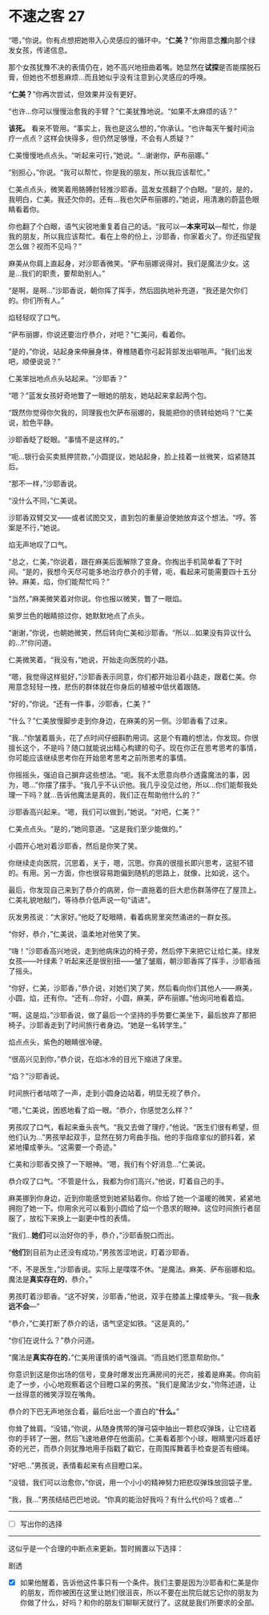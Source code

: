 # 不速之客 27

“嗯，”你说。你有点想把她带入心灵感应的循环中。“**仁美？**”你用意念**推**向那个绿发女孩，传递信息。

那个女孩犹豫不决的表情仍在，她不高兴地扭曲着嘴。她显然在**试探**是否能摆脱石膏，但她也不想惹麻烦...而且她似乎没有注意到心灵感应的呼唤。

“**仁美？**”你再次尝试，但效果并没有更好。

“也许...你可以慢慢治愈我的手臂？”仁美犹豫地说。“如果不太麻烦的话？”

**该死。** 看来不管用。“事实上，我也是这么想的，”你承认。“也许每天午餐时间治疗一点点？这样会快得多，但仍然足够慢，不会有人质疑？”

仁美慢慢地点点头。“听起来可行，”她说。“...谢谢你，萨布丽娜。”

“别担心，”你说。“我可以帮忙，你是我的朋友，所以我应该帮忙。”

仁美点点头，微笑着用胳膊肘轻推沙耶香。蓝发女孩翻了个白眼。“是的，是的，我明白，仁美。我还欠你的。还有...我也欠萨布丽娜的，”她说，用清澈的蔚蓝色眼睛看着你。

你也翻了个白眼，语气尖锐地重复着自己的话。“我可以—**本来可以**—帮忙，你是我的朋友，所以我应该帮忙。看在上帝的份上，沙耶香，你家着火了。你还指望我怎么做？视而不见吗？”

麻美从你肩上直起身，对沙耶香微笑。“萨布丽娜说得对。我们是魔法少女。这是...我们的职责，要帮助别人。”

“是啊，是啊...”沙耶香说，朝你挥了挥手，然后固执地补充道，“我还是欠你们的。你们所有人。”

焰轻轻叹了口气。

“萨布丽娜，你说还要治疗恭介，对吧？”仁美问，看着你。

“是的，”你说，站起身来伸展身体，脊椎随着你弓起背部发出噼啪声。“我们出发吧，顺便说说？”

仁美笨拙地点点头站起来。“沙耶香？”

“嗯？”蓝发女孩好奇地瞥了一眼她的朋友，她站起来拿起两个包。

“既然你觉得你欠我的，同理我也欠萨布丽娜的，我能把你的债转给她吗？”仁美说，脸色平静。

沙耶香眨了眨眼。“事情不是这样的。”

“呃...银行会买卖抵押贷款，”小圆提议，她站起身，脸上挂着一丝微笑，焰紧随其后。

“那不一样，”沙耶香说。

“没什么不同，”仁美说。

沙耶香双臂交叉——或者试图交叉，直到包的重量迫使她放弃这个想法。“哼。答案是不行，”她说。

焰无声地叹了口气。

“总之，仁美，”你说着，跟在麻美后面解除了变身。你掏出手机简单看了下时间。“是的，我想今天尽可能多地治疗恭介的手臂，呃，看起来可能需要四十五分钟。麻美，焰，你们能帮忙吗？”

“当然，”麻美微笑着对你说。你也报以微笑，瞥了一眼焰。

紫罗兰色的眼睛掠过你，她默默地点了点头。

“谢谢，”你说，也朝她微笑，然后转向仁美和沙耶香。“所以...如果没有异议什么的...?”你问道。

仁美微笑着。“我没有，”她说，开始走向医院的小路。

“嗯，我觉得这样挺好，”沙耶香表示同意，你们都开始沿着小路走，跟着仁美。你用意念轻轻一拽，悲伤的群体就在你身后的植被中低伏着跟随。

“好的，”你说。“还有一件事，沙耶香，仁美？”

“什么？”仁美放慢脚步走到你身边，在麻美的另一侧。沙耶香看了过来。

“我...”你皱着眉头，花了点时间仔细斟酌用词。这是个有趣的想法，你发现。你很擅长这个，不是吗？随口就能说出精心构建的句子。现在你正在思考思考的事情，你可能应该继续思考你在开始思考思考之前所思考的事情。

你摇摇头，强迫自己摒弃这些想法。“呃。我不太愿意向恭介透露魔法的事，因为，嗯...”你摆了摆手。“我几乎不认识他。我几乎没见过他，所以...你们能帮我处理一下吗？就...告诉他魔法是真的，我们正在帮助他什么的？”

沙耶香高兴起来。“嗯，我们可以做到，”她说。“对吧，仁美？”

仁美点点头。“是的，”她同意道。“这是我们至少能做的。”

小圆开心地对着沙耶香，然后是你笑了笑。

你继续走向医院，沉思着，关于，嗯，沉思。你真的很擅长即兴思考，这挺不错的。有用。另一方面，你也很容易跑偏到随机的思路上，就像，比如说，这个。

最后，你发现自己来到了恭介的病房，你一直拖着的巨大悲伤群落停在了屋顶上。仁美礼貌地敲门，等待恭介低声说一句“请进”。

灰发男孩说：“大家好。”他眨了眨眼睛，看着病房里突然涌进的一群女孩。

“你好，恭介，”仁美说，温柔地对他笑了笑。

“嗨！”沙耶香高兴地说，走到他病床边的椅子旁，然后停下来把它让给仁美。绿发女孩——叶绿素？听起来还是很别扭——皱了皱眉，朝沙耶香挥了挥手，沙耶香摇了摇头。

“你好，仁美，沙耶香，”恭介说，对她们笑了笑，然后看向你们其他人——麻美，小圆，焰，还有你。“还有...你好，小圆，麻美，萨布丽娜。”他询问地看着焰。

“啊，这是焰，”沙耶香说，做了最后一个坚持的手势要仁美坐下，最后放弃了那把椅子。沙耶香走到了时间旅行者身边。“她是一名转学生。”

焰点点头，紫色的眼睛很冷硬。

“很高兴见到你，”恭介说，在焰冰冷的目光下缩进了床里。

“焰？”沙耶香说。

时间旅行者咕哝了一声，走到小圆身边站着，明显无视了恭介。

“嗯，”仁美说，困惑地看了焰一眼。“恭介，你感觉怎么样？”

男孩叹了口气，看起来垂头丧气。“我又去做了理疗，”他说。“医生们很有希望，但他们认为...”男孩举起双手，显然在努力弯曲手指。他的手指痉挛似的颤抖着，紧紧地攥成拳头。“这需要一个奇迹。”

仁美和沙耶香交换了一下眼神。“嗯，我们有个好消息...”仁美说。

恭介叹了口气。“不管是什么，我都为你们高兴，”他说，盯着自己的手。

麻美挪到你身边，近到你能感觉到她紧贴着你。你给了她一个温暖的微笑，紧紧地拥抱了她一下。你用余光可以看到小圆给了焰一个恳求的眼神。这位时间旅行者屈服了，放松下来换上一副更中性的表情。

“我们...**她们**可以治好你的手，恭介，”沙耶香脱口而出。

“**他们**到目前为止还没有成功，”男孩苦涩地说，盯着沙耶香。

“不，不是医生，”沙耶香说。实际上是喋喋不休。“是魔法。麻美、萨布丽娜和焰。魔法是**真实存在的**，恭介。”

男孩盯着沙耶香。“这不好笑，沙耶香，”他说，双手在膝盖上攥成拳头。“我—我**永远不会**—”

“恭介，”仁美打断了恭介的话，语气坚定如铁。“这是真的。”

“你们在说什么？”恭介问道。

“魔法是**真实存在的**，”仁美用谨慎的语气强调。“而且她们愿意帮助你。”

你意识到这是你出场的信号，变身时爆发出充满房间的光芒，接着是麻美。你向前走了一步，小心地观察着这个目瞪口呆的男孩。“我们是魔法少女，”你陈述道，让一丝得意的微笑浮现在嘴角。

恭介的下巴无声地张合着，最后吐出一个直白的“**什么。**”

你耸了耸肩。“没错，”你说，从随身携带的弹弓袋中抽出一颗悲叹弹珠，让它绕着你的手转了一圈，然后飞速地悬停在他面前。仁美看着那个小球，眼睛里闪烁着好奇的光芒，而恭介则犹豫地用手指戳了戳它，在周围挥舞着手检查是否有细绳。

“好吧...”男孩说，表情看起来有点目瞪口呆。

“没错，我们可以治愈你，”你说，用一个小小的精神努力把悲叹弹珠放回袋子里。

“我，我...”男孩结结巴巴地说。“你真的能治好我吗？有什么代价吗？或者...”

---

- [ ] 写出你的选择

---

这似乎是一个合理的中断点来更新。暂时搁置以下选择：

剧透

- [x] 如果他醒着，告诉他这件事只有一个条件。我们主要是因为沙耶香和仁美是你的朋友，而你被困在这里让她们很沮丧，所以不要在出院后就忘记你的朋友为你做了什么，好吗？和你的朋友们聊聊天就行了。这就是我们所要求的全部。
